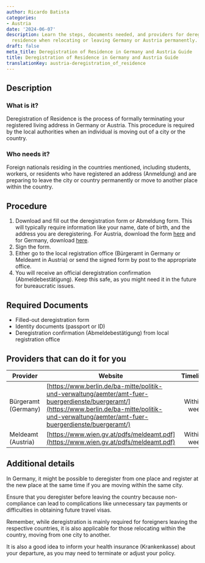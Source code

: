 ```yaml
---
author: Ricardo Batista
categories:
- Austria
date: '2024-06-07'
description: Learn the steps, documents needed, and providers for deregistering your
  residence when relocating or leaving Germany or Austria permanently.
draft: false
meta_title: Deregistration of Residence in Germany and Austria Guide
title: Deregistration of Residence in Germany and Austria Guide
translationKey: austria-deregistration_of_residence
---
```



## Description
### What is it?
Deregistration of Residence is the process of formally terminating your registered living address in Germany or Austria. This procedure is required by the local authorities when an individual is moving out of a city or the country.

### Who needs it?
Foreign nationals residing in the countries mentioned, including students, workers, or residents who have registered an address (Anmeldung) and are preparing to leave the city or country permanently or move to another place within the country.

## Procedure
1. Download and fill out the deregistration form or Abmeldung form. This will typically require information like your name, date of birth, and the address you are deregistering. For Austria, download the form [here](https://www.wien.gv.at/pdfs/meldeamt.pdf) and for Germany, download [here](https://www.berlin.de/formularverzeichnis/?formular=/labo/zuwanderung/_assets/mdb-f566159/wohnungsgeberbestaetigung.pdf).
2. Sign the form.
3. Either go to the local registration office (Bürgeramt in Germany or Meldeamt in Austria) or send the signed form by post to the appropriate office.
4. You will receive an official deregistration confirmation (Abmeldebestätigung). Keep this safe, as you might need it in the future for bureaucratic issues.

## Required Documents
- Filled-out deregistration form
- Identity documents (passport or ID)
- Deregistration confirmation (Abmeldebestätigung) from local registration office

## Providers that can do it for you

| Provider        |     Website     |     Timelines    |       Cost      |
| --------------- | --------------- |  :-------------: | :-------------: |
| Bürgeramt (Germany)      |  [https://www.berlin.de/ba-mitte/politik-und-verwaltung/aemter/amt-fuer-buergerdienste/buergeramt/](https://www.berlin.de/ba-mitte/politik-und-verwaltung/aemter/amt-fuer-buergerdienste/buergeramt/)       |      Within a week      |        Free       |
| Meldeamt (Austria)      |  [https://www.wien.gv.at/pdfs/meldeamt.pdf](https://www.wien.gv.at/pdfs/meldeamt.pdf)      |      Within a week      |        Free       |

## Additional details
In Germany, it might be possible to deregister from one place and register at the new place at the same time if you are moving within the same city. 

Ensure that you deregister before leaving the country because non-compliance can lead to complications like unnecessary tax payments or difficulties in obtaining future travel visas.

Remember, while deregistration is mainly required for foreigners leaving the respective countries, it is also applicable for those relocating within the country, moving from one city to another.

It is also a good idea to inform your health insurance (Krankenkasse) about your departure, as you may need to terminate or adjust your policy.